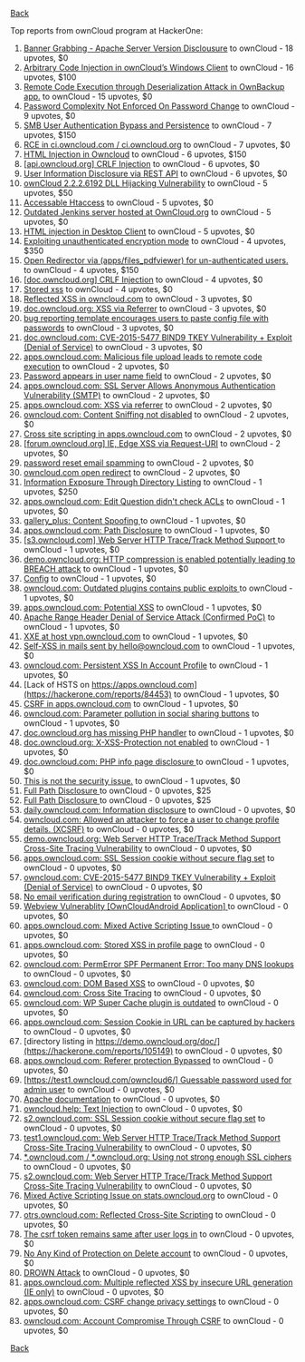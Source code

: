 [Back](../README.md)

Top reports from ownCloud program at HackerOne:

1. [Banner Grabbing - Apache Server Version Disclousure](https://hackerone.com/reports/269467) to ownCloud - 18 upvotes, $0
2. [Arbitrary Code Injection in ownCloud’s Windows Client](https://hackerone.com/reports/155657) to ownCloud - 16 upvotes, $100
3. [Remote Code Execution through Deserialization Attack in OwnBackup app.](https://hackerone.com/reports/562335) to ownCloud - 15 upvotes, $0
4. [Password Complexity Not Enforced On Password Change](https://hackerone.com/reports/276123) to ownCloud - 9 upvotes, $0
5. [SMB User Authentication Bypass and Persistence](https://hackerone.com/reports/148151) to ownCloud - 7 upvotes, $150
6. [RCE in ci.owncloud.com / ci.owncloud.org](https://hackerone.com/reports/98559) to ownCloud - 7 upvotes, $0
7. [HTML Injection in Owncloud](https://hackerone.com/reports/215410) to ownCloud - 6 upvotes, $150
8. [[api.owncloud.org] CRLF Injection](https://hackerone.com/reports/154306) to ownCloud - 6 upvotes, $0
9. [User Information Disclosure via REST API](https://hackerone.com/reports/197786) to ownCloud - 6 upvotes, $0
10. [ownCloud 2.2.2.6192 DLL Hijacking Vulnerability](https://hackerone.com/reports/151475) to ownCloud - 5 upvotes, $50
11. [Accessable Htaccess](https://hackerone.com/reports/171272) to ownCloud - 5 upvotes, $0
12. [Outdated Jenkins server hosted at OwnCloud.org](https://hackerone.com/reports/208566) to ownCloud - 5 upvotes, $0
13. [HTML injection in Desktop Client](https://hackerone.com/reports/206877) to ownCloud - 5 upvotes, $0
14. [Exploiting unauthenticated encryption mode](https://hackerone.com/reports/108082) to ownCloud - 4 upvotes, $350
15. [Open Redirector via (apps/files_pdfviewer) for un-authenticated users.](https://hackerone.com/reports/131082) to ownCloud - 4 upvotes, $150
16. [[doc.owncloud.org] CRLF Injection](https://hackerone.com/reports/154275) to ownCloud - 4 upvotes, $0
17. [Stored xss](https://hackerone.com/reports/187380) to ownCloud - 4 upvotes, $0
18. [Reflected XSS in owncloud.com](https://hackerone.com/reports/127259) to ownCloud - 3 upvotes, $0
19. [doc.owncloud.org: XSS via Referrer](https://hackerone.com/reports/130951) to ownCloud - 3 upvotes, $0
20. [bug reporting template encourages users to paste config file with passwords](https://hackerone.com/reports/196969) to ownCloud - 3 upvotes, $0
21. [doc.owncloud.com: CVE-2015-5477 BIND9 TKEY Vulnerability + Exploit (Denial of Service)](https://hackerone.com/reports/217381) to ownCloud - 3 upvotes, $0
22. [apps.owncloud.com: Malicious file upload leads to remote code execution](https://hackerone.com/reports/84374) to ownCloud - 2 upvotes, $0
23. [Password appears in user name field](https://hackerone.com/reports/85559) to ownCloud - 2 upvotes, $0
24. [apps.owncloud.com: SSL Server Allows Anonymous Authentication Vulnerability (SMTP)](https://hackerone.com/reports/83803) to ownCloud - 2 upvotes, $0
25. [apps.owncloud.com: XSS via referrer](https://hackerone.com/reports/83374) to ownCloud - 2 upvotes, $0
26. [owncloud.com: Content Sniffing not disabled](https://hackerone.com/reports/83251) to ownCloud - 2 upvotes, $0
27. [Cross site scripting in apps.owncloud.com](https://hackerone.com/reports/129551) to ownCloud - 2 upvotes, $0
28. [[forum.owncloud.org] IE, Edge XSS via Request-URI](https://hackerone.com/reports/154319) to ownCloud - 2 upvotes, $0
29. [password reset email spamming](https://hackerone.com/reports/224095) to ownCloud - 2 upvotes, $0
30. [owncloud.com open redirect](https://hackerone.com/reports/258632) to ownCloud - 2 upvotes, $0
31. [Information Exposure Through Directory Listing](https://hackerone.com/reports/110655) to ownCloud - 1 upvotes, $250
32. [apps.owncloud.com: Edit Question didn't check ACLs](https://hackerone.com/reports/85532) to ownCloud - 1 upvotes, $0
33. [gallery_plus: Content Spoofing ](https://hackerone.com/reports/87752) to ownCloud - 1 upvotes, $0
34. [apps.owncloud.com: Path Disclosure](https://hackerone.com/reports/83801) to ownCloud - 1 upvotes, $0
35. [[s3.owncloud.com] Web Server HTTP Trace/Track Method Support ](https://hackerone.com/reports/90601) to ownCloud - 1 upvotes, $0
36. [demo.owncloud.org: HTTP compression is enabled potentially leading to BREACH attack](https://hackerone.com/reports/84105) to ownCloud - 1 upvotes, $0
37. [Config](https://hackerone.com/reports/84797) to ownCloud - 1 upvotes, $0
38. [owncloud.com: Outdated plugins contains public exploits  ](https://hackerone.com/reports/84581) to ownCloud - 1 upvotes, $0
39. [apps.owncloud.com: Potential XSS](https://hackerone.com/reports/85577) to ownCloud - 1 upvotes, $0
40. [Apache Range Header Denial of Service Attack (Confirmed PoC)](https://hackerone.com/reports/88904) to ownCloud - 1 upvotes, $0
41. [XXE at host vpn.owncloud.com](https://hackerone.com/reports/105980) to ownCloud - 1 upvotes, $0
42. [Self-XSS in mails sent by hello@owncloud.com](https://hackerone.com/reports/92111) to ownCloud - 1 upvotes, $0
43. [owncloud.com: Persistent XSS In Account Profile](https://hackerone.com/reports/116254) to ownCloud - 1 upvotes, $0
44. [Lack of HSTS on https://apps.owncloud.com](https://hackerone.com/reports/84453) to ownCloud - 1 upvotes, $0
45. [CSRF in apps.owncloud.com](https://hackerone.com/reports/84395) to ownCloud - 1 upvotes, $0
46. [owncloud.com: Parameter pollution in social sharing buttons](https://hackerone.com/reports/106024) to ownCloud - 1 upvotes, $0
47. [doc.owncloud.org has missing PHP handler](https://hackerone.com/reports/121382) to ownCloud - 1 upvotes, $0
48. [doc.owncloud.org: X-XSS-Protection not enabled](https://hackerone.com/reports/128493) to ownCloud - 1 upvotes, $0
49. [doc.owncloud.com: PHP info page disclosure ](https://hackerone.com/reports/134216) to ownCloud - 1 upvotes, $0
50. [This is not the security issue.](https://hackerone.com/reports/257106) to ownCloud - 1 upvotes, $0
51. [Full Path Disclosure ](https://hackerone.com/reports/87505) to ownCloud - 0 upvotes, $25
52. [Full Path Disclosure ](https://hackerone.com/reports/85201) to ownCloud - 0 upvotes, $25
53. [daily.owncloud.com: Information disclosure](https://hackerone.com/reports/84085) to ownCloud - 0 upvotes, $0
54. [owncloud.com: Allowed an attacker to force a user to change profile details. (XCSRF)](https://hackerone.com/reports/83239) to ownCloud - 0 upvotes, $0
55. [demo.owncloud.org: Web Server HTTP Trace/Track Method Support Cross-Site Tracing Vulnerability](https://hackerone.com/reports/83837) to ownCloud - 0 upvotes, $0
56. [apps.owncloud.com: SSL Session cookie without secure flag set](https://hackerone.com/reports/83710) to ownCloud - 0 upvotes, $0
57. [owncloud.com: CVE-2015-5477 BIND9 TKEY Vulnerability + Exploit (Denial of Service)](https://hackerone.com/reports/89097) to ownCloud - 0 upvotes, $0
58. [No email verification during registration](https://hackerone.com/reports/90643) to ownCloud - 0 upvotes, $0
59. [Webview Vulnerablity [OwnCloudAndroid Application] ](https://hackerone.com/reports/87835) to ownCloud - 0 upvotes, $0
60. [apps.owncloud.com: Mixed Active Scripting Issue ](https://hackerone.com/reports/85541) to ownCloud - 0 upvotes, $0
61. [apps.owncloud.com: Stored XSS in profile page](https://hackerone.com/reports/84371) to ownCloud - 0 upvotes, $0
62. [owncloud.com: PermError SPF Permanent Error: Too many DNS lookups](https://hackerone.com/reports/83578) to ownCloud - 0 upvotes, $0
63. [owncloud.com: DOM Based XSS](https://hackerone.com/reports/83178) to ownCloud - 0 upvotes, $0
64. [owncloud.com: Cross Site Tracing](https://hackerone.com/reports/83373) to ownCloud - 0 upvotes, $0
65. [owncloud.com: WP Super Cache plugin is outdated](https://hackerone.com/reports/90980) to ownCloud - 0 upvotes, $0
66. [apps.owncloud.com: Session Cookie in URL can be captured by hackers](https://hackerone.com/reports/83667) to ownCloud - 0 upvotes, $0
67. [directory listing in https://demo.owncloud.org/doc/](https://hackerone.com/reports/105149) to ownCloud - 0 upvotes, $0
68. [apps.owncloud.com: Referer protection Bypassed](https://hackerone.com/reports/92644) to ownCloud - 0 upvotes, $0
69. [[https://test1.owncloud.com/owncloud6/] Guessable password used for admin user](https://hackerone.com/reports/107849) to ownCloud - 0 upvotes, $0
70. [Apache documentation](https://hackerone.com/reports/90321) to ownCloud - 0 upvotes, $0
71. [owncloud.help: Text  Injection](https://hackerone.com/reports/112304) to ownCloud - 0 upvotes, $0
72. [s2.owncloud.com: SSL Session cookie without secure flag set](https://hackerone.com/reports/83856) to ownCloud - 0 upvotes, $0
73. [test1.owncloud.com: Web Server HTTP Trace/Track Method Support Cross-Site Tracing Vulnerability](https://hackerone.com/reports/83971) to ownCloud - 0 upvotes, $0
74. [*.owncloud.com / *.owncloud.org: Using not strong enough SSL ciphers](https://hackerone.com/reports/84078) to ownCloud - 0 upvotes, $0
75. [s2.owncloud.com: Web Server HTTP Trace/Track Method Support Cross-Site Tracing Vulnerability](https://hackerone.com/reports/83855) to ownCloud - 0 upvotes, $0
76. [Mixed Active Scripting Issue on stats.owncloud.org](https://hackerone.com/reports/108692) to ownCloud - 0 upvotes, $0
77. [otrs.owncloud.com: Reflected Cross-Site Scripting](https://hackerone.com/reports/108288) to ownCloud - 0 upvotes, $0
78. [The csrf token remains same after user logs in](https://hackerone.com/reports/111262) to ownCloud - 0 upvotes, $0
79. [No Any Kind of Protection on Delete account](https://hackerone.com/reports/113211) to ownCloud - 0 upvotes, $0
80. [DROWN Attack](https://hackerone.com/reports/119808) to ownCloud - 0 upvotes, $0
81. [apps.owncloud.com: Multiple reflected XSS by insecure URL generation (IE only)](https://hackerone.com/reports/83381) to ownCloud - 0 upvotes, $0
82. [apps.owncloud.com: CSRF change privacy settings](https://hackerone.com/reports/85565) to ownCloud - 0 upvotes, $0
83. [owncloud.com: Account Compromise Through CSRF](https://hackerone.com/reports/84372) to ownCloud - 0 upvotes, $0


[Back](../README.md)